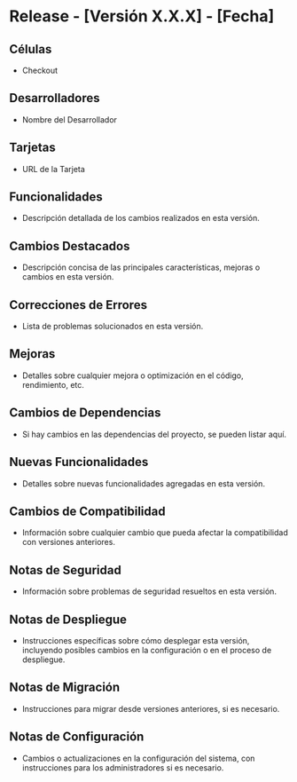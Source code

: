 # Release - [Versión X.X.X] - [Fecha]

## Células
- Checkout

## Desarrolladores
- Nombre del Desarrollador

## Tarjetas
- URL de la Tarjeta

## Funcionalidades
- Descripción detallada de los cambios realizados en esta versión.

## Cambios Destacados
- Descripción concisa de las principales características, mejoras o cambios en esta versión.

## Correcciones de Errores
- Lista de problemas solucionados en esta versión.

## Mejoras
- Detalles sobre cualquier mejora o optimización en el código, rendimiento, etc.

## Cambios de Dependencias
- Si hay cambios en las dependencias del proyecto, se pueden listar aquí.

## Nuevas Funcionalidades
- Detalles sobre nuevas funcionalidades agregadas en esta versión.

## Cambios de Compatibilidad
- Información sobre cualquier cambio que pueda afectar la compatibilidad con versiones anteriores.

## Notas de Seguridad
- Información sobre problemas de seguridad resueltos en esta versión.

## Notas de Despliegue
- Instrucciones específicas sobre cómo desplegar esta versión, incluyendo posibles cambios en la configuración o en el proceso de despliegue.

## Notas de Migración
- Instrucciones para migrar desde versiones anteriores, si es necesario.

## Notas de Configuración
- Cambios o actualizaciones en la configuración del sistema, con instrucciones para los administradores si es necesario.
